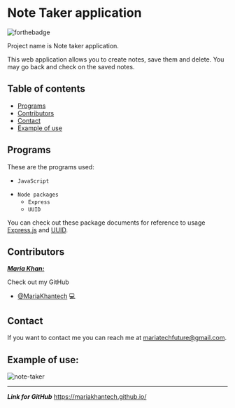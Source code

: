 # Note Taker application

<!--- These are examples. See https://shields.io for others or to customize this set of shields. You might want to include dependencies, project status and licence info here --->
![forthebadge](https://forthebadge.com/images/badges/made-with-javascript.svg)

Project name is Note taker application.

This web application allows you to create notes, save them and delete. You may go back and check on the saved notes.

## Table of contents
- [Programs](#Programs)
- [Contributors](#Contributors)
- [Contact](#Contact)
- [Example of use](#Example-of-use)
  
   

## Programs

These are the programs used:
<!--- These are just example requirements. Add, duplicate or remove as required --->
* `JavaScript`
- `Node packages`
    * `Express`
    * `UUID`
 
 You can check out these package documents for reference to usage [Express.js](https://expressjs.com/) and [UUID](https://www.npmjs.com/package/uuid).


## Contributors

***<ins>Maria Khan:</ins>***

 Check out my GitHub

* [@MariaKhantech](https://github.com/MariaKhantech) 💻


## Contact

If you want to contact me you can reach me at <mariatechfuture@gmail.com>.


## Example of use:

![note-taker](https://user-images.githubusercontent.com/61640527/84608109-dc199d80-ae7e-11ea-86ac-502476b7a933.gif)

---
***Link for GitHub***
https://mariakhantech.github.io/
